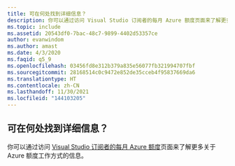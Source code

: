 ```yaml
---
title: 可在何处找到详细信息？
description: 你可以通过访问 Visual Studio 订阅者的每月 Azure 额度页面来了解更多关于 Azure 额度工作方式的信息。
ms.topic: include
ms.assetid: 20543df0-7bac-48c7-9899-4402d53357ce
author: evanwindom
ms.author: amast
ms.date: 4/3/2020
ms.faqid: q5_9
ms.openlocfilehash: 03456fd8e312b379a835e56077fb321994707fbf
ms.sourcegitcommit: 28168514c0c9472e852de35cceb4f95837669da6
ms.translationtype: HT
ms.contentlocale: zh-CN
ms.lasthandoff: 11/30/2021
ms.locfileid: "144103205"
---
```

## <a name="where-do-i-find-more-information"></a>可在何处找到详细信息？

你可以通过访问 [Visual Studio 订阅者的每月 Azure 额度](https://azure.microsoft.com/pricing/member-offers/credit-for-visual-studio-subscribers/)页面来了解更多关于 Azure 额度工作方式的信息。
